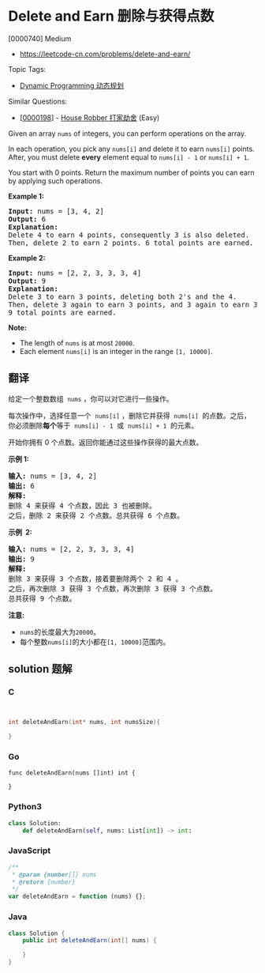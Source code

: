 # Delete and Earn 删除与获得点数

[0000740] Medium

- https://leetcode-cn.com/problems/delete-and-earn/

Topic Tags:

- [Dynamic Programming 动态规划](https://leetcode-cn.com/tag/dynamic-programming/)

Similar Questions:

- [[0000198](https://leetcode-cn.com/problems/house-robber/)] - [House Robber 打家劫舍](./0000198.house-robber.md) (Easy)

Given an array `nums` of integers, you can perform operations on the array.

In each operation, you pick any `nums[i]` and delete it to earn `nums[i]` points. After, you must delete **every** element equal to `nums[i] - 1` or `nums[i] + 1`.

You start with 0 points. Return the maximum number of points you can earn by applying such operations.

**Example 1:**

<pre><b>Input:</b> nums = [3, 4, 2]
<b>Output:</b> 6
<b>Explanation:</b> 
Delete 4 to earn 4 points, consequently 3 is also deleted.
Then, delete 2 to earn 2 points. 6 total points are earned.
</pre>

**Example 2:**

<pre><b>Input:</b> nums = [2, 2, 3, 3, 3, 4]
<b>Output:</b> 9
<b>Explanation:</b> 
Delete 3 to earn 3 points, deleting both 2's and the 4.
Then, delete 3 again to earn 3 points, and 3 again to earn 3 points.
9 total points are earned.
</pre>

**Note:**

- The length of `nums` is at most `20000`.
- Each element `nums[i]` is an integer in the range `[1, 10000]`.

## 翻译

给定一个整数数组  `nums` ，你可以对它进行一些操作。

每次操作中，选择任意一个  `nums[i]` ，删除它并获得  `nums[i]`  的点数。之后，你必须删除**每个**等于  `nums[i] - 1`  或  `nums[i] + 1`  的元素。

开始你拥有 0 个点数。返回你能通过这些操作获得的最大点数。

**示例 1:**

<pre><strong>输入:</strong> nums = [3, 4, 2]
<strong>输出:</strong> 6
<strong>解释:</strong> 
删除 4 来获得 4 个点数，因此 3 也被删除。
之后，删除 2 来获得 2 个点数。总共获得 6 个点数。
</pre>

**示例  2:**

<pre><strong>输入:</strong> nums = [2, 2, 3, 3, 3, 4]
<strong>输出:</strong> 9
<strong>解释:</strong> 
删除 3 来获得 3 个点数，接着要删除两个 2 和 4 。
之后，再次删除 3 获得 3 个点数，再次删除 3 获得 3 个点数。
总共获得 9 个点数。
</pre>

**注意:**

- `nums`的长度最大为`20000`。
- 每个整数`nums[i]`的大小都在`[1, 10000]`范围内。

## solution 题解

### C

```c


int deleteAndEarn(int* nums, int numsSize){

}


```

### Go

```golang
func deleteAndEarn(nums []int) int {

}
```

### Python3

```python
class Solution:
    def deleteAndEarn(self, nums: List[int]) -> int:

```

### JavaScript

```javascript
/**
 * @param {number[]} nums
 * @return {number}
 */
var deleteAndEarn = function (nums) {};
```

### Java

```java
class Solution {
    public int deleteAndEarn(int[] nums) {

    }
}
```
